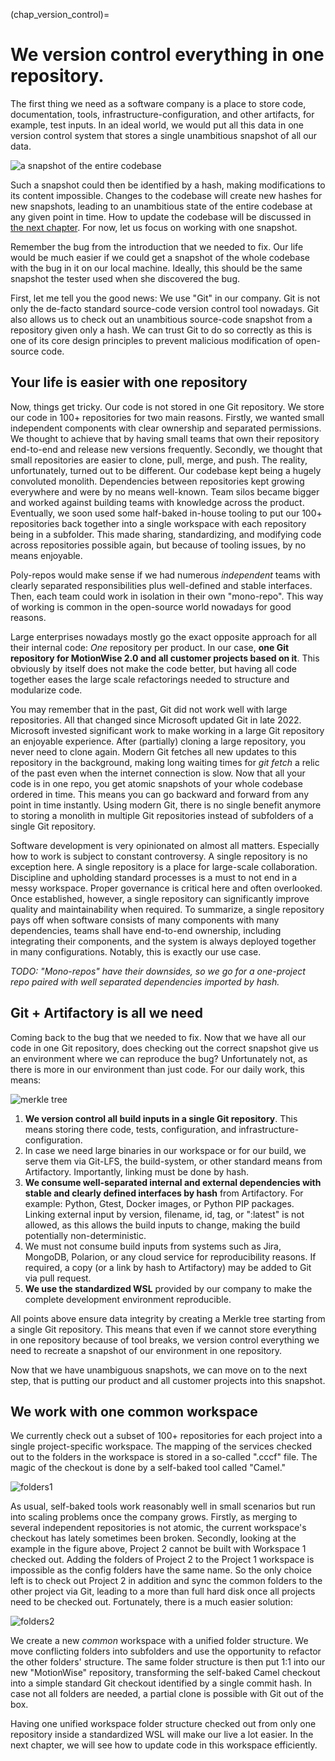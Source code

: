 (chap_version_control)=
# We version control everything in one repository.

The first thing we need as a software company is a place to store code, documentation, tools, infrastructure-configuration, and other artifacts, for example, test inputs. In an ideal world, we would put all this data in one version control system that stores a single unambitious snapshot of all our data. 

![a snapshot of the entire codebase](img/2/snapshot.png)

Such a snapshot could then be identified by a hash, making modifications to its content impossible. Changes to the codebase will create new hashes for new snapshots, leading to an unambitious state of the entire codebase at any given point in time. How to update the codebase will be discussed in [the next chapter](develop_at_head). For now, let us focus on working with one snapshot. 

Remember the bug from the introduction that we needed to fix. Our life would be much easier if we could get a snapshot of the whole codebase with the bug in it on our local machine. Ideally, this should be the same snapshot the tester used when she discovered the bug. 

First, let me tell you the good news: We use "Git" in our company. Git is not only the de-facto standard source-code version control tool nowadays. Git also allows us to check out an unambitious source-code snapshot from a repository given only a hash. We can trust Git to do so correctly as this is one of its core design principles to prevent malicious modification of open-source code. 

## Your life is easier with one repository

Now, things get tricky. Our code is not stored in one Git repository. We store our code in 100+ repositories for two main reasons. Firstly, we wanted small independent components with clear ownership and separated permissions. We thought to achieve that by having small teams that own their repository end-to-end and release new versions frequently. Secondly, we thought that small repositories are easier to clone, pull, merge, and push. The reality, unfortunately, turned out to be different. Our codebase kept being a hugely convoluted monolith. Dependencies between repositories kept growing everywhere and were by no means well-known. Team silos became bigger and worked against building teams with knowledge across the product. Eventually, we soon used some half-baked in-house tooling to put our 100+ repositories back together into a single workspace with each repository being in a subfolder. This made sharing, standardizing, and modifying code across repositories possible again, but because of tooling issues, by no means enjoyable.

Poly-repos would make sense if we had numerous _independent_ teams with clearly separated responsibilities plus well-defined and stable interfaces. Then, each team could work in isolation in their own "mono-repo". This way of working is common in the open-source world nowadays for good reasons. 

Large enterprises nowadays mostly go the exact opposite approach for all their internal code: _One_ repository per product. In our case, **one Git repository for MotionWise 2.0 and all customer projects based on it**. This obviously by itself does not make the code better, but having all code together eases the large scale refactorings needed to structure and modularize code. 

You may remember that in the past, Git did not work well with large repositories. All that changed since Microsoft updated Git in late 2022. Microsoft invested significant work to make working in a large Git repository an enjoyable experience. After (partially) cloning a large repository, you never need to clone again. Modern Git fetches all new updates to this repository in the background, making long waiting times for _git fetch_ a relic of the past even when the internet connection is slow. Now that all your code is in one repo, you get atomic snapshots of your whole codebase ordered in time. This means you can go backward and forward from any point in time instantly. Using modern Git, there is no single benefit anymore to storing a monolith in multiple Git repositories instead of subfolders of a single Git repository.

Software development is very opinionated on almost all matters. Especially how to work is subject to constant controversy. A single repository is no exception here. A single repository is a place for large-scale collaboration. Discipline and upholding standard processes is a must to not end in a messy workspace. Proper governance is critical here and often overlooked. Once established, however, a single repository can significantly improve quality and maintainability when required. To summarize, a single repository pays off when software consists of many components with many dependencies, teams shall have end-to-end ownership, including integrating their components, and the system is always deployed together in many configurations. Notably, this is exactly our use case. 

_TODO: "Mono-repos" have their downsides, so we go for a one-project repo paired with well separated dependencies imported by hash._

## Git + Artifactory is all we need

Coming back to the bug that we needed to fix. Now that we have all our code in one Git repository, does checking out the correct snapshot give us an environment where we can reproduce the bug? Unfortunately not, as there is more in our environment than just code. For our daily work, this means:

![merkle tree](img/2/merkle.png)

1. **We version control all build inputs in a single Git repository**. This means storing there code, tests, configuration, and infrastructure-configuration.
2. In case we need large binaries in our workspace or for our build, we serve them via Git-LFS, the build-system, or other standard means from Artifactory. Importantly, linking must be done by hash. 
3. **We consume well-separated internal and external dependencies with stable and clearly defined interfaces by hash** from Artifactory. For example: Python, Gtest, Docker images, or Python PIP packages. Linking external input by version, filename, id, tag, or ":latest" is not allowed, as this allows the build inputs to change, making the build potentially non-deterministic. 
4. We must not consume build inputs from systems such as Jira, MongoDB, Polarion, or any cloud service for reproducibility reasons. If required, a copy (or a link by hash to Artifactory) may be added to Git via pull request.
5. **We use the standardized WSL** provided by our company to make the complete development environment reproducible.

All points above ensure data integrity by creating a Merkle tree starting from a single Git repository. This means that even if we cannot store everything in one repository because of tool breaks, we version control everything we need to recreate a snapshot of our environment in one repository.

Now that we have unambiguous snapshots, we can move on to the next step, that is putting our product and all customer projects into this snapshot.

## We work with one common workspace

We currently check out a subset of 100+ repositories for each project into a single project-specific workspace. The mapping of the services checked out to the folders in the workspace is stored in a so-called ".cccf" file. The magic of the checkout is done by a self-baked tool called "Camel."

![folders1](img/2/folders.png)

As usual, self-baked tools work reasonably well in small scenarios but run into scaling problems once the company grows. Firstly, as merging to several independent repositories is not atomic, the current workspace's checkout has lately sometimes been broken. Secondly, looking at the example in the figure above, Project 2 cannot be built with Workspace 1 checked out. Adding the folders of Project 2 to the Project 1 workspace is impossible as the config folders have the same name. So the only choice left is to check out Project 2 in addition and sync the common folders to the other project via Git, leading to a more than full hard disk once all projects need to be checked out. Fortunately, there is a much easier solution:

![folders2](img/2/folders2.png)

We create a new _common_ workspace with a unified folder structure. We move conflicting folders into subfolders and use the opportunity to refactor the other folders' structure. The same folder structure is then put 1:1 into our new "MotionWise" repository, transforming the self-baked Camel checkout into a simple standard Git checkout identified by a single commit hash. In case not all folders are needed, a partial clone is possible with Git out of the box. 

Having one unified workspace folder structure checked out from only one repository inside a standardized WSL will make our live a lot easier. In the next chapter, we will see how to update code in this workspace efficiently. 

